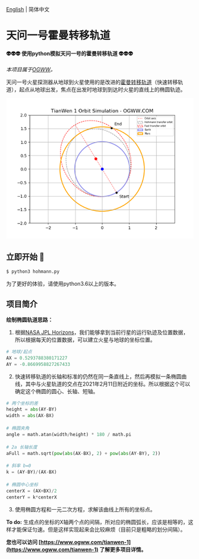 [English](./README.md) | 简体中文

天问一号霍曼转移轨道
========

#### 👽👽👽 使用python模拟天问一号的霍曼转移轨道 👽👽👽 ####

*本项目属于[OGWW](https://github.com/elliottssu/ogww)。*

天问一号火星探测器从地球到火星使用的是改进的[霍曼转移轨道](https://baike.baidu.com/item/%E9%9C%8D%E6%9B%BC%E8%BD%AC%E7%A7%BB%E8%BD%A8%E9%81%93/16295268)（快速转移轨道），起点从地球出发，焦点在出发时地球到到达时火星的直线上的椭圆轨迹。

![Example](./example.png)

## 立即开始 🚀
```bash
$ python3 hohmann.py
```

为了更好的体验，请使用python3.6以上的版本。

## 项目简介
**绘制椭圆轨道思路：**
1. 根据[NASA JPL Horizons](https://ssd.jpl.nasa.gov/?horizons)，我们能够拿到当前行星的运行轨迹及位置数据，所以根据每天的位置数据，可以建立火星与地球的坐标位置。
```python
# 地球/起点
AX = 0.5293788380171227
AY = -0.8669958827267433
```

2. 快速转移轨道的长轴和标准的仍然在同一条直线上，然后再模拟一条椭圆曲线，其中与火星轨道的交点在2021年2月11日附近的坐标。所以根据这个可以确定这个椭圆的圆心、长轴、短轴。
```python
# 两个坐标的差
height = abs(AY-BY)
width = abs(AX-BX)

# 椭圆夹角
angle = math.atan(width/height) * 180 / math.pi

# 2a 长轴长度
aFull = math.sqrt(pow(abs(AX-BX), 2) + pow(abs(AY-BY), 2))

# 斜率 b=0 
k = (AY-BY)/(AX-BX)

# 椭圆中心坐标
centerX = (AX+BX)/2
centerY = k*centerX

```

3. 使用椭圆方程和一元二次方程，求解该曲线上所有的坐标点。

**To do:**
生成点的坐标的X轴两个点的间隔，所对应的椭圆弧长，应该是相等的，这样才能保证匀速。但是这样实现起来会比较麻烦（目前只是粗略的划分间隔）。

**您也可以访问 [https://www.ogww.com/tianwen-1](https://www.ogww.com/tianwen-1) 了解更多项目详情。**
